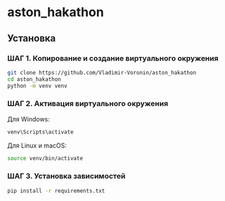 # aston_hakathon
## Установка
### ШАГ 1. Копирование и создание виртуального окружения
```sh
git clone https://github.com/Vladimir-Voronin/aston_hakathon
cd aston_hakathon
python -m venv venv
```
### ШАГ 2. Активация виртуального окружения
Для Windows:
```sh
venv\Scripts\activate
```
Для Linux и macOS:
```sh
source venv/bin/activate
```
### ШАГ 3. Установка зависимостей
```sh
pip install -r requirements.txt
```

